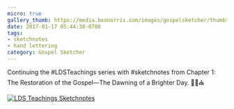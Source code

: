 ```yaml
---
micro: true
gallery_thumb: https://media.bennorris.com/images/gospelsketcher/thumbs/hinckley-teachings-1.jpg
date: 2017-01-17 05:44:38-0700
tags:
- sketchnotes
- hand lettering
category: Gospel Sketcher
---
```


Continuing the #LDSTeachings series with #sketchnotes from Chapter 1: The Restoration of the Gospel—The Dawning of a Brighter Day. ✍🏼⛪️

[![LDS Teachings Sketchnotes](https://media.bennorris.com/images/gospelsketcher/general/hinckley-teachings-1.jpg)](https://media.bennorris.com/images/gospelsketcher/general/hinckley-teachings-1.jpg)